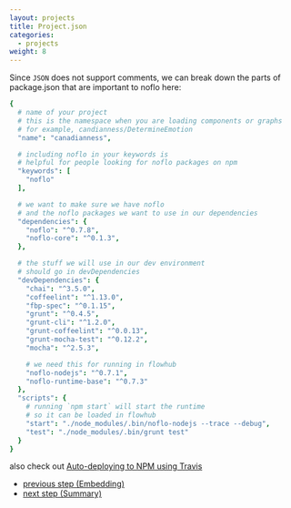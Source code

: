 ```yaml
---
layout: projects
title: Project.json
categories:
  - projects
weight: 8
---
```


Since `JSON` does not support comments, we can break down the parts of package.json that are important to noflo here:

```coffeescript
{
  # name of your project
  # this is the namespace when you are loading components or graphs
  # for example, candianness/DetermineEmotion
  "name": "canadianness",

  # including noflo in your keywords is
  # helpful for people looking for noflo packages on npm
  "keywords": [
    "noflo"
  ],

  # we want to make sure we have noflo
  # and the noflo packages we want to use in our dependencies
  "dependencies": {
    "noflo": "^0.7.8",
    "noflo-core": "^0.1.3",
  },

  # the stuff we will use in our dev environment
  # should go in devDependencies
  "devDependencies": {
    "chai": "^3.5.0",
    "coffeelint": "^1.13.0",
    "fbp-spec": "^0.1.15",
    "grunt": "^0.4.5",
    "grunt-cli": "^1.2.0",
    "grunt-coffeelint": "^0.0.13",
    "grunt-mocha-test": "^0.12.2",
    "mocha": "^2.5.3",

    # we need this for running in flowhub
    "noflo-nodejs": "^0.7.1",
    "noflo-runtime-base": "^0.7.3"
  },
  "scripts": {
    # running `npm start` will start the runtime
    # so it can be loaded in flowhub
    "start": "./node_modules/.bin/noflo-nodejs --trace --debug",
    "test": "./node_modules/.bin/grunt test"
  }
}
```

also check out [Auto-deploying to NPM using Travis](/documentation/publishing/#auto-deploying-to-npm-using-travis)

- [previous step (Embedding)](/projects/embedding)
- [next step (Summary)](/projects/summary)

